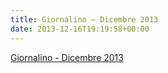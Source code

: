 ```yaml
---
title: Giornalino – Dicembre 2013
date: 2013-12-16T19:19:58+00:00
---
```

[Giornalino - Dicembre 2013](http://www.basketgardolo.it/wp-content/uploads/2013/12/giornalino-dicembre.2013.pdf)